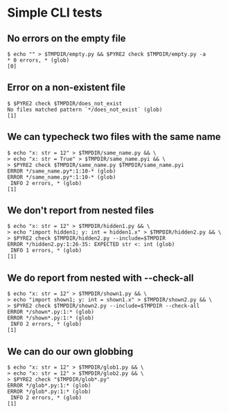 # Simple CLI tests

## No errors on the empty file

```scrut
$ echo "" > $TMPDIR/empty.py && $PYRE2 check $TMPDIR/empty.py -a
* 0 errors, * (glob)
[0]
```

## Error on a non-existent file

```scrut {output_stream: stderr}
$ $PYRE2 check $TMPDIR/does_not_exist
No files matched pattern `*/does_not_exist` (glob)
[1]
```

## We can typecheck two files with the same name

```scrut
$ echo "x: str = 12" > $TMPDIR/same_name.py && \
> echo "x: str = True" > $TMPDIR/same_name.pyi && \
> $PYRE2 check $TMPDIR/same_name.py $TMPDIR/same_name.pyi
ERROR */same_name.py*:1:10-* (glob)
ERROR */same_name.py*:1:10-* (glob)
 INFO 2 errors, * (glob)
[1]
```

## We don't report from nested files

```scrut
$ echo "x: str = 12" > $TMPDIR/hidden1.py && \
> echo "import hidden1; y: int = hidden1.x" > $TMPDIR/hidden2.py && \
> $PYRE2 check $TMPDIR/hidden2.py --include=$TMPDIR
ERROR */hidden2.py:1:26-35: EXPECTED str <: int (glob)
 INFO 1 errors, * (glob)
[1]
```

## We do report from nested with --check-all

```scrut
$ echo "x: str = 12" > $TMPDIR/shown1.py && \
> echo "import shown1; y: int = shown1.x" > $TMPDIR/shown2.py && \
> $PYRE2 check $TMPDIR/shown2.py --include=$TMPDIR --check-all
ERROR */shown*.py:1:* (glob)
ERROR */shown*.py:1:* (glob)
 INFO 2 errors, * (glob)
[1]
```

## We can do our own globbing

```scrut
$ echo "x: str = 12" > $TMPDIR/glob1.py && \
> echo "x: str = 12" > $TMPDIR/glob2.py && \
> $PYRE2 check "$TMPDIR/glob*.py"
ERROR */glob*.py:1:* (glob)
ERROR */glob*.py:1:* (glob)
 INFO 2 errors, * (glob)
[1]
```

